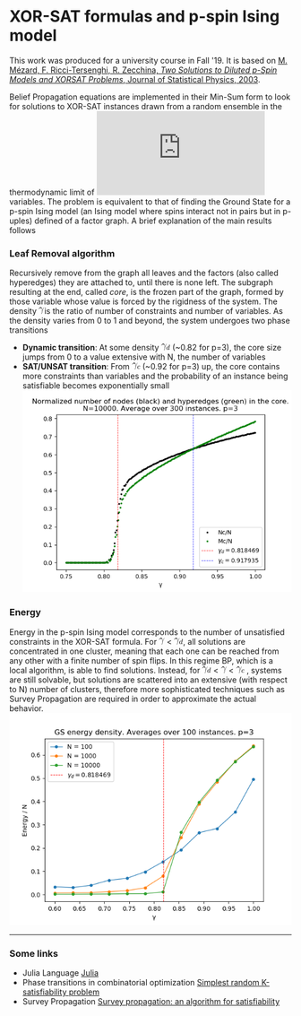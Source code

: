 # XOR-SAT formulas and p-spin Ising model
This work was produced for a university course in Fall '19. 
It is based on [M. Mézard, F. Ricci-Tersenghi, R. Zecchina, *Two Solutions to Diluted p-Spin Models
and XORSAT Problems*, Journal of Statistical Physics, 2003](http://chimera.roma1.infn.it/FEDERICO/Publications_files/2003_JSP_111_505.pdf).

Belief Propagation equations are implemented in their Min-Sum form to look for solutions to XOR-SAT instances drawn from a random ensemble in the thermodynamic limit of ![Ninf](https://latex.codecogs.com/gif.latex?N%5Crightarrow%20%5Cinfty) variables. 
The problem is equivalent to that of finding the Ground State for a p-spin Ising model (an Ising model where spins interact not in pairs but in p-uples) defined of a factor graph.
A brief explanation of the main results follows
### Leaf Removal algorithm
 Recursively remove from the graph all leaves and the factors (also called hyperedges) they are attached to, until there is none left. The subgraph resulting at the end, called *core*, is the frozen part of the graph, formed by those variable whose value is forced by the rigidness of the system.
 The density ![gamma](https://github.com/stecrotti/xorsat/blob/master/latex/gamma.gif?raw=true)is the ratio of number of constraints and number of variables. As the density varies from 0 to 1 and beyond, the system undergoes two phase transitions
 - **Dynamic transition**: At some density ![gammad](https://github.com/stecrotti/xorsat/blob/master/latex/gammad.gif?raw=true) (~0.82 for p=3), the core size jumps from 0 to a value extensive with N, the number of variables 
 - **SAT/UNSAT transition**: From ![gammac](https://github.com/stecrotti/xorsat/blob/master/latex/gammac.gif?raw=true) (~0.92 for p=3) up,  the core contains more constraints than variables and the probability of an instance being satisfiable becomes exponentially small ![core](https://github.com/stecrotti/xorsat/blob/master/images/core.png?raw=true "Core")
 
 ### Energy
 Energy in the p-spin Ising model corresponds to the number of unsatisfied constraints in the XOR-SAT formula. For ![gamma](https://github.com/stecrotti/xorsat/blob/master/latex/gamma.gif?raw=true)  < ![gammad](https://github.com/stecrotti/xorsat/blob/master/latex/gammad.gif?raw=true), all solutions are concentrated in one cluster, meaning that each one can be reached from any other with a finite number of spin flips. In this regime BP, which is a local algorithm, is able to find solutions. Instead, for ![gammad](https://github.com/stecrotti/xorsat/blob/master/latex/gammad.gif?raw=true) < ![gamma](https://github.com/stecrotti/xorsat/blob/master/latex/gamma.gif?raw=true) < ![gammac](https://github.com/stecrotti/xorsat/blob/master/latex/gammac.gif?raw=true) , systems are still solvable, but solutions are scattered into an extensive (with respect to N) number of clusters, therefore more sophisticated techniques such as Survey Propagation are required in order
to approximate the actual behavior.
![energy](https://github.com/stecrotti/xorsat/blob/master/images/energy_light.png?raw=true  "Energy")
 
 ------------
 ### Some links
 - Julia Language [Julia](https://julialang.org/)
- Phase transitions in combinatorial optimization [Simplest random K-satisfiability problem](https://arxiv.org/abs/cond-mat/0011181)
- Survey Propagation [Survey propagation: an algorithm for satisfiability](https://arxiv.org/abs/cs/0212002)


 
 

  
 


<!--stackedit_data:
eyJoaXN0b3J5IjpbMTM4ODcyMDIyMSw5Njc4MTg1MDAsLTE4Mj
AyNDIxODIsMTIwMzIxOTI0MywtOTgyMDY5NDkwLDQzNjkyOTI2
MiwtNTE3MTA2MzYsLTExMzU1NjcyMzUsLTgxNzQ3MzQ5NSwxND
UzNzU1OTI0LDE1NDMzMzE2MTQsMjEyMjcwNzk3NCwtMTI3MDMy
MTEyOSwtMTkyMzc2MTk2MCwyNzA0Mzk2MzgsLTQ4NDg2MTEzOS
wxMTI0MzM0NjMxLC05NTU4MDU4NDEsLTIwOTY3ODkyMjAsMTA1
OTg5Mjk1MF19
-->